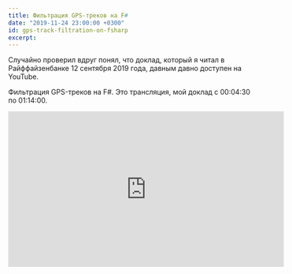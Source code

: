 ```yaml
---
title: Фильтрация GPS-треков на F#
date: "2019-11-24 23:00:00 +0300"
id: gps-track-filtration-on-fsharp
excerpt: 
---
```


Случайно проверил вдруг понял, что доклад, который я читал в Райффайзенбанке 12 сентября 2019 года, давным давно доступен на YouTube.

Фильтрация GPS-треков на F#. Это трансляция, мой доклад с 00:04:30 по 01:14:00.

<div class="video">
    <iframe width="560" height="315" src="https://www.youtube.com/embed/BDVCNNs02b8" frameborder="0" allow="accelerometer; autoplay; encrypted-media; gyroscope; picture-in-picture" allowfullscreen></iframe>
</div>
